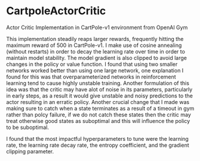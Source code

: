 # CartpoleActorCritic
Actor Critic Implementation in CartPole-v1 environment from OpenAI Gym

This implementation steadily reaps larger rewards, frequently hitting the maximum reward of 500 in CartPole-v1. I make use of cosine annealing (without restarts) in order to decay the learning rate over time in order to maintain model stability. The model gradient is also clipped to avoid large changes in the policy or value function. I found that using two smaller networks worked better than using one large network, one explanation I found for this was that overparameterized networks in reinforcement learning tend to cause highly unstable training. Another formulation of this idea was that the critic may have alot of noise in its parameters, particularly in early steps, as a result it would give unstable and noisy predictions to the actor resulting in an erratic policy. Another crucial change that I made was making sure to catch when a state terminates as a result of a timeout in gym rather than polcy failure, if we do not catch these states then the critic may treat otherwise good states as suboptimal and this will influence the policy to be suboptimal.

I found that the most impactful hyperparameters to tune were the learning rate, the learning rate decay rate, the entropy coefficient, and the gradient clipping parameter.
